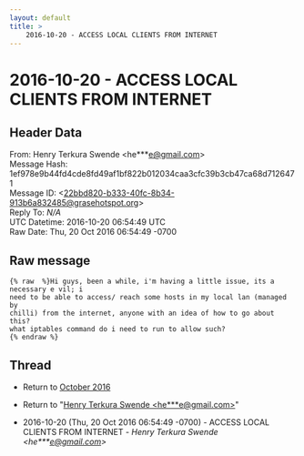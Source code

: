 ```yaml
---
layout: default
title: >
    2016-10-20 - ACCESS LOCAL CLIENTS FROM INTERNET
---
```


# 2016-10-20 - ACCESS LOCAL CLIENTS FROM INTERNET

## Header Data

From: Henry Terkura Swende \<he***e@gmail.com\><br>
Message Hash: 1ef978e9b44fd4cde8fd49af1bf822b012034caa3cfc39b3cb47ca68d7126471<br>
Message ID: \<22bbd820-b333-40fc-8b34-913b6a832485@grasehotspot.org\><br>
Reply To: _N/A_<br>
UTC Datetime: 2016-10-20 06:54:49 UTC<br>
Raw Date: Thu, 20 Oct 2016 06:54:49 -0700<br>

## Raw message

```
{% raw  %}Hi guys, been a while, i'm having a little issue, its a necessary e vil; i 
need to be able to access/ reach some hosts in my local lan (managed by 
chilli) from the internet, anyone with an idea of how to go about this? 
what iptables command do i need to run to allow such?
{% endraw %}
```

## Thread

+ Return to [October 2016](/archive/2016/10)

+ Return to "[Henry Terkura Swende <he***e<span>@</span>gmail.com>](/authors/he___e_at_gmail_com)"

+ 2016-10-20 (Thu, 20 Oct 2016 06:54:49 -0700) - ACCESS LOCAL CLIENTS FROM INTERNET - _Henry Terkura Swende \<he***e@gmail.com\>_

